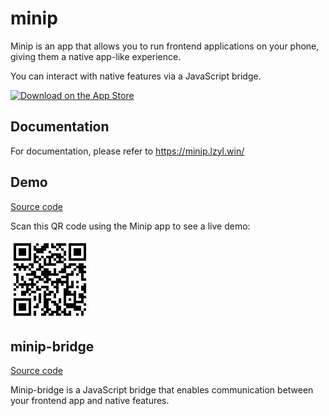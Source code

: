 # minip

Minip is an app that allows you to run frontend applications on your phone, giving them a native app-like experience.

You can interact with native features via a JavaScript bridge.

<a href="https://apps.apple.com/us/app/minip-editor/id6463115915" target="_blank"><img width="150" alt="Download on the App Store" src="https://developer.apple.com/assets/elements/badges/download-on-the-app-store.svg"/></a>

## Documentation

For documentation, please refer to https://minip.lzyl.win/

## Demo

[Source code](https://github.com/Yosorable/minip-demo)

Scan this QR code using the Minip app to see a live demo:

![](qrcode.jpg?)

## minip-bridge

[Source code](https://github.com/Yosorable/minip-bridge)

Minip-bridge is a JavaScript bridge that enables communication between your frontend app and native features.
